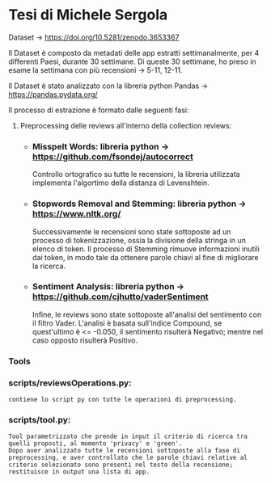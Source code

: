 # Tesi di Michele Sergola

Dataset -> https://doi.org/10.5281/zenodo.3653367

Il Dataset è composto da metadati delle app estratti settimanalmente, per 4 differenti Paesi, durante 30 settimane.
Di queste 30 settimane, ho preso in esame la settimana con più recensioni -> 5-11, 12-11.

Il Dataset è stato analizzato con la libreria python Pandas -> https://pandas.pydata.org/

Il processo di estrazione è formato dalle seguenti fasi:
  
   1. Preprocessing delle reviews all'interno della collection reviews:
      *  ### Misspelt Words: libreria python -> https://github.com/fsondej/autocorrect
         Controllo ortografico su tutte le recensioni, la libreria utilizzata implementa l'algortimo della distanza di Levenshtein.
      
      *  ### Stopwords Removal and Stemming: libreria python -> https://www.nltk.org/
         Successivamente le recensioni sono state sottoposte ad un processo di tokenizzazione, ossia la divisione della stringa in un elenco di token.
         Il processo di Stemming rimuove informazioni inutili dai token, in modo tale da ottenere parole chiavi al fine di migliorare la ricerca.
            
      *  ### Sentiment Analysis: libreria python -> https://github.com/cjhutto/vaderSentiment
         Infine, le reviews sono state sottoposte all'analisi del sentimento con il filtro Vader.
         L'analisi è basata sull'indice Compound, se quest'ultimo è <= -0.050, il sentimento risulterà Negativo; mentre nel caso opposto risulterà Positivo.

### Tools

### scripts/reviewsOperations.py:
    contiene lo script py con tutte le operazioni di preprocessing.
    
### scripts/tool.py:
    Tool parametrizzato che prende in input il criterio di ricerca tra quelli proposti, al momento 'privacy' e 'green'.
    Dopo aver analizzato tutte le recensioni sottoposte alla fase di preprocessing, e aver controllato che le parole chiavi relative al criterio selezionato sono presenti nel testo della recensione; restituisce in output una lista di app.
